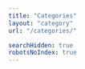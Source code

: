 ```yaml
---
title: "Categories"
layout: "category"
url: "/categories/"

searchHidden: true
robotsNoIndex: true
---
```

